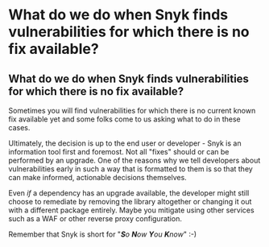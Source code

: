 # What do we do when Snyk finds vulnerabilities for which there is no fix available?

##  What do we do when Snyk finds vulnerabilities for which there is no fix available?

Sometimes you will find vulnerabilities for which there is no current known fix available yet and some folks come to us asking what to do in these cases.

Ultimately, the decision is up to the end user or developer - Snyk is an information tool first and foremost. Not all "fixes" should or can be performed by an upgrade. One of the reasons why we tell developers about vulnerabilities early in such a way that is formatted to them is so that they can make informed, actionable decisions themselves.

Even _if_ a dependency has an upgrade available, the developer might still choose to remediate by removing the library altogether or changing it out with a different package entirely. Maybe you mitigate using other services such as a WAF or other reverse proxy configuration.

Remember that Snyk is short for "_**S**o **N**ow **Y**ou **K**now_" :-\) 


